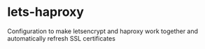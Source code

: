 # lets-haproxy
Configuration to make letsencrypt and haproxy work together and automatically refresh SSL certificates

